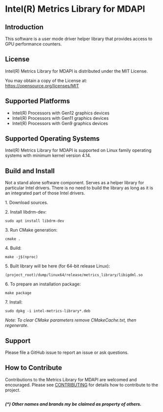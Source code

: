 # Intel(R) Metrics Library for MDAPI

## Introduction

This software is a user mode driver helper library that provides access to GPU performance counters.

## License

Intel(R) Metrics Library for MDAPI is distributed under the MIT License.

You may obtain a copy of the License at:
https://opensource.org/licenses/MIT

## Supported Platforms

- Intel(R) Processors with Gen12 graphics devices
- Intel(R) Processors with Gen11 graphics devices
- Intel(R) Processors with Gen9 graphics devices

## Supported Operating Systems

Intel(R) Metrics Library for MDAPI is supported on Linux family operating systems with minimum kernel version 4.14.

## Build and Install
Not a stand alone software component. Serves as a helper library for particular Intel drivers.
There is no need to build the library as long as it is an integrated part of those Intel drivers.

1\. Download sources.

2\. Install libdrm-dev:

```shell
sudo apt install libdrm-dev
```

3\. Run CMake generation:

```shell
cmake .
```

4\. Build:

```shell
make -j$(nproc)
```

5\. Built library will be here (for 64-bit release Linux):

```shell
(project_root)/dump/linux64/release/metrics_library/libigdml.so
```

6\. To prepare an installation package:

```shell
make package
```

7\. Install:

```shell
sudo dpkg -i intel-metrics-library*.deb
```

*Note: To clear CMake parameters remove CMakeCache.txt, then regenerate.*

## Support

Please file a GitHub issue to report an issue or ask questions.

## How to Contribute

Contributions to the Metrics Library for MDAPI are welcomed and encouraged.
Please see [CONTRIBUTING](CONTRIBUTING.md) for details how to
contribute to the project.

##
___(*) Other names and brands my be claimed as property of others.___
